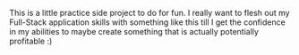 This is a little practice side project to do for fun. I really want to flesh out my Full-Stack application skills with something like this till I get the confidence in my abilities to maybe create something that is actually potentially profitable :)
